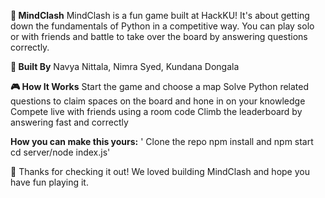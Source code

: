 **🧠 MindClash**
MindClash is a fun game built at HackKU! It's about getting down the fundamentals of Python in a competitive way. You can play solo or with friends and battle to take over the board by answering questions correctly.

**👥 Built By**
Navya Nittala,
Nimra Syed,
Kundana Dongala

**🎮 How It Works**
Start the game and choose a map
Solve Python related questions to claim spaces on the board and hone in on your knowledge
Compete live with friends using a room code
Climb the leaderboard by answering fast and correctly

**How you can make this yours:**
 ' Clone the repo
  npm install and npm start
  cd server/node index.js'

🙌 Thanks for checking it out! We loved building MindClash and hope you have fun playing it.
